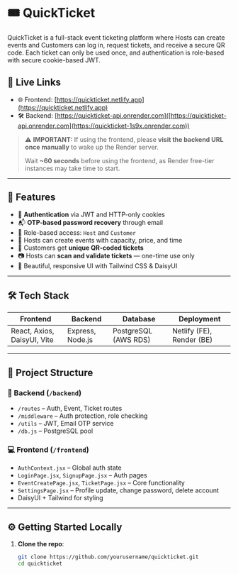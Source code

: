 # 🎟️ QuickTicket

QuickTicket is a full-stack event ticketing platform where Hosts can create events and Customers can log in, request tickets, and receive a secure QR code. Each ticket can only be used once, and authentication is role-based with secure cookie-based JWT.

## 🚀 Live Links

- 🌐 Frontend: [https://quickticket.netlify.app](https://quickticket.netlify.app)
- 🛠️ Backend: [https://quickticket-api.onrender.com]([https://quickticket-api.onrender.com](https://quickticket-1s9x.onrender.com))

> ⚠️ **IMPORTANT:** If using the frontend, please **visit the backend URL once manually** to wake up the Render server.
>
> Wait **~60 seconds** before using the frontend, as Render free-tier instances may take time to start.

---

## 🧠 Features

- 🔐 **Authentication** via JWT and HTTP-only cookies
- 📬 **OTP-based password recovery** through email
- 👤 Role-based access: `Host` and `Customer`
- 📅 Hosts can create events with capacity, price, and time
- 🎫 Customers get **unique QR-coded tickets**
- 📷 Hosts can **scan and validate tickets** — one-time use only
- 🎨 Beautiful, responsive UI with Tailwind CSS & DaisyUI

---

## 🛠️ Tech Stack

| Frontend        | Backend       | Database    | Deployment      |
|----------------|---------------|-------------|-----------------|
| React, Axios, DaisyUI, Vite | Express, Node.js | PostgreSQL (AWS RDS) | Netlify (FE), Render (BE) |

---

## 📂 Project Structure

### 🔧 Backend (`/backend`)
- `/routes` – Auth, Event, Ticket routes
- `/middleware` – Auth protection, role checking
- `/utils` – JWT, Email OTP service
- `/db.js` – PostgreSQL pool

### 💻 Frontend (`/frontend`)
- `AuthContext.jsx` – Global auth state
- `LoginPage.jsx`, `SignupPage.jsx` – Auth pages
- `EventCreatePage.jsx`, `TicketPage.jsx` – Core functionality
- `SettingsPage.jsx` – Profile update, change password, delete account
- DaisyUI + Tailwind for styling

---

## ⚙️ Getting Started Locally

1. **Clone the repo**:
   ```bash
   git clone https://github.com/yourusername/quickticket.git
   cd quickticket
